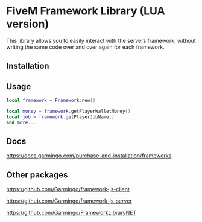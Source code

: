 # FiveM Framework Library (LUA version)
This library allows you to easily interact with the servers framework, without writing the same code over and over again for each framework.

## Installation


## Usage
```lua
local framework = Framework:new()

local money = framework.getPlayerWalletMoney()
local job = framework.getPlayerJobName()
and more...
```

## Docs
https://docs.garmingo.com/purchase-and-installation/frameworks

## Other packages

https://github.com/Garmingo/framework-js-client

https://github.com/Garmingo/framework-js-server

https://github.com/Garmingo/FrameworkLibraryNET
